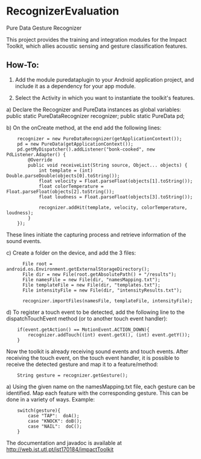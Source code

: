 # RecognizerEvaluation
Pure Data Gesture Recognizer

This project provides the training and integration modules for the Impact Toolkit, 
which allies acoustic sensing and gesture classification features.
## How-To:

1. Add the module puredataplugin to your Android application project, and include it as a dependency for your app module.

2. Select the Activity in which you want to instantiate the toolkit's features.

a) Declare the Recognizer and PureData instances as global variables:
    public static PureDataRecognizer recognizer;
    public static PureData pd;
    
b) On the onCreate method, at the end add the following lines:

        recognizer = new PureDataRecognizer(getApplicationContext());
        pd = new PureData(getApplicationContext());
        pd.getMyDispatcher().addListener("bonk-cooked", new PdListener.Adapter() {
            @Override
            public void receiveList(String source, Object... objects) {
                int template = (int) Double.parseDouble(objects[0].toString());
                float velocity = Float.parseFloat(objects[1].toString());
                float colorTemperature = Float.parseFloat(objects[2].toString());
                float loudness = Float.parseFloat(objects[3].toString());
                
                recognizer.addHit(template, velocity, colorTemperature, loudness);
            }
        });
These lines initiate the capturing process and retrieve information of the sound events.

c) Create a folder on the device, and add the 3 files:

          File root = android.os.Environment.getExternalStorageDirectory();
          File dir = new File(root.getAbsolutePath() + "/results");
          File namesFile = new File(dir, "namesMapping.txt");
          File templateFile = new File(dir, "templates.txt");
          File intensityFile = new File(dir, "intensityResults.txt");
          
          recognizer.importFiles(namesFile, templateFile, intensityFile);

d) To register a touch event to be detected, add the following line to the dispatchTouchEvent method (or to another touch event handler):

 		if(event.getAction() == MotionEvent.ACTION_DOWN){
            recognizer.addTouch((int) event.getX(), (int) event.getY());
        }

Now the toolkit is already receiving sound events and touch events.
After receiving the touch event, on the touch event handler, it is possible to receive the detected gesture and map it to a feature/method:

		String gesture = recognizer.getGesture();
        
a) Using the given name on the namesMapping.txt file, each gesture can be identified.
Map each feature with the corresponding gesture. This can be done in a variety of ways.
Example:

        switch(gesture){
            case "TAP":  doA();
            case "KNOCK": doB();
            case "NAIL":  doC();
        }


The documentation and javadoc is available at http://web.ist.utl.pt/ist170184/impactToolkit
